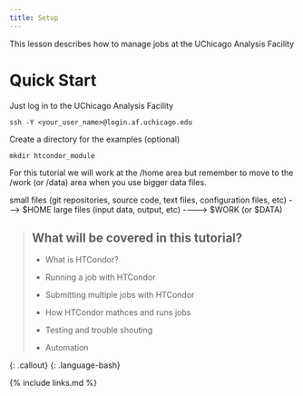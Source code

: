 ```yaml
---
title: Setup
---
```

This lesson describes how to manage jobs at the UChicago Analysis Facility

# Quick Start

Just log in to the UChicago Analysis Facility 
~~~
ssh -Y <your_user_name>@login.af.uchicago.edu
~~~

Create a directory for the examples (optional)
~~~
mkdir htcondor_module
~~~

For this tutorial we will work at the /home area  but remember to move to the /work (or /data) area when you use bigger data files.

small files (git repositories, source code, text files, configuration files, etc) ---> $HOME
large files (input data, output, etc) ----> $WORK (or $DATA)

> ## What will be covered in this tutorial?
>
> - What is HTCondor?
> 
> - Running a job with HTCondor
> 
> - Submitting multiple jobs with HTCondor
> 
> - How HTCondor mathces and runs jobs
> 
> - Testing and trouble shouting
> 
> - Automation 
>
{: .callout}
{: .language-bash}


{% include links.md %}
